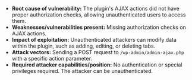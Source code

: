 - **Root cause of vulnerability:** The plugin's AJAX actions did not have proper authorization checks, allowing unauthenticated users to access them.
- **Weaknesses/vulnerabilities present:** Missing authorization checks on AJAX actions.
- **Impact of exploitation:** Unauthenticated attackers can modify data within the plugin, such as adding, editing, or deleting tabs.
- **Attack vectors:** Sending a POST request to `/wp-admin/admin-ajax.php` with a specific action parameter.
- **Required attacker capabilities/position:** No authentication or special privileges required. The attacker can be unauthenticated.